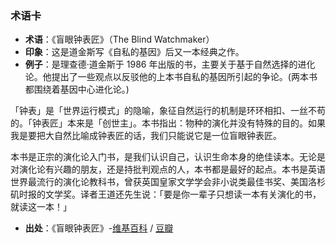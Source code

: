 ### **术语卡**
- **术语**：《盲眼钟表匠》（The Blind Watchmaker）
- **印象**：这是道金斯写《自私的基因》后又一本经典之作。
- **例子**：是理查德·道金斯于 1986 年出版的书，主要关于基于自然选择的进化论。他提出了一些观点以反驳他的上本书自私的基因所引起的争论。(两本书都围绕着基因中心进化论。)

 「钟表」是「世界运行模式」的隐喻，象征自然运行的机制是环环相扣、一丝不苟的。「钟表匠」本来是「创世主」。本书指出：物种的演化并没有特殊的目的。如果我是要把大自然比喻成钟表匠的话，我们只能说它是一位盲眼钟表匠。
 
 本书是正宗的演化论入门书，是我们认识自己，认识生命本身的绝佳读本。无论是对演化论有兴趣的朋友，还是持批判观点的人，本书都是最好的起点。本书是英语世界最流行的演化论教科书，曾获英国皇家文学学会非小说类最佳书奖、美国洛杉矶时报的文学奖。译者王道还先生说：「要是你一辈子只想读一本有关演化的书，就读这一本！」
- **出处**：《盲眼钟表匠》-[维基百科][1] / [豆瓣][2]

 [1]: https://zh.wikipedia.org/wiki/%E7%9B%B2%E7%9C%BC%E9%92%9F%E8%A1%A8%E5%8C%A0
 [2]: https://book.douban.com/subject/25924311/
